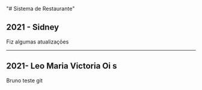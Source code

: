 "# Sistema de Restaurante" 

2021 - Sidney
----------------------------------
Fiz algumas atualizações

------------------------
2021- Leo
Maria Victoria 
Oi s
------------------------
Bruno teste git